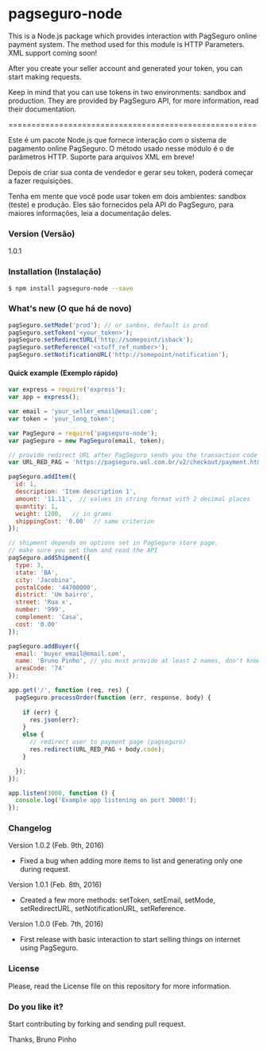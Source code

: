 # pagseguro-node

This is a Node.js package which provides interaction with PagSeguro online payment system. The method used for this module is HTTP Parameters. XML support coming soon!

After you create your seller account and generated your token, you can start making requests.

Keep in mind that you can use tokens in two environments: sandbox and production. They are provided by PagSeguro API, for more information, read their documentation.

======================================================

Este é um pacote Node.js que fornece interação com o sistema de pagamento online PagSeguro. O método usado nesse módulo é o de parâmetros HTTP. Suporte para arquivos XML em breve!

Depois de criar sua conta de vendedor e gerar seu token, poderá começar a fazer requisições.

Tenha em mente que você pode usar token em dois ambientes: sandbox (teste) e produção. Eles são fornecidos pela API do PagSeguro, para maiores informações, leia a documentação deles.

### Version (Versão)
1.0.1

### Installation (Instalação)

```sh
$ npm install pagseguro-node --save
```

### What's new (O que há de novo)
```javascript
pagSeguro.setMode('prod'); // or sanbox, default is prod
pagSeguro.setToken('<your_token>');
pagSeguro.setRedirectURL('http://somepoint/isback');
pagSeguro.setReference('<stuff_ref_number>');
pagSeguro.setNotificationURL('http://somepoint/notification');
```


#### Quick example (Exemplo rápido)

```javascript
var express = require('express');
var app = express();

var email = 'your_seller_email@email.com';
var token = 'your_long_token';

var PagSeguro = require('pagseguro-node');
var pagSeguro = new PagSeguro(email, token);

// provide redirect URL after PagSeguro sends you the transaction code
var URL_RED_PAG = 'https://pagseguro.uol.com.br/v2/checkout/payment.html?code=';

pagSeguro.addItem({
  id: 1,
  description: 'Item description 1',
  amount: '11.11',  // values in string format with 2 decimal places
  quantity: 1,
  weight: 1200,   // in grams
  shippingCost: '0.00'  // same criterion
});

// shipment depends on options set in PagSeguro store page.
// make sure you set them and read the API
pagSeguro.addShipment({
  type: 3,
  state: 'BA',
  city: 'Jacobina',
  postalCode: '44700000',
  district: 'Um bairro',
  street: 'Rua x',
  number: '999',
  complement: 'Casa',
  cost: '0.00'
});

pagSeguro.addBuyer({
  email: 'buyer_email@email.com',
  name: 'Bruno Pinho', // you must provide at least 2 names, don't know why!
  areaCode: '74'
});

app.get('/', function (req, res) {
  pagSeguro.processOrder(function (err, response, body) {
    
    if (err) {
      res.json(err);
    }
    else {
      // redirect user to payment page (pagseguro)
      res.redirect(URL_RED_PAG + body.code);      
    }   

  });
});

app.listen(3000, function () {
  console.log('Example app listening on port 3000!');
});

```



### Changelog

Version 1.0.2 (Feb. 9th, 2016)
* Fixed a bug when adding more items to list and generating only one during request.

Version 1.0.1 (Feb. 8th, 2016)
* Created a few more methods:
setToken, setEmail, setMode, setRedirectURL, setNotificationURL, setReference.

Version 1.0.0 (Feb. 7th, 2016)
* First release with basic interaction to start selling things on internet using PagSeguro.


### License
Please, read the License file on this repository for more information.

### Do you like it? 
Start contributing by forking and sending pull request.

Thanks, Bruno Pinho